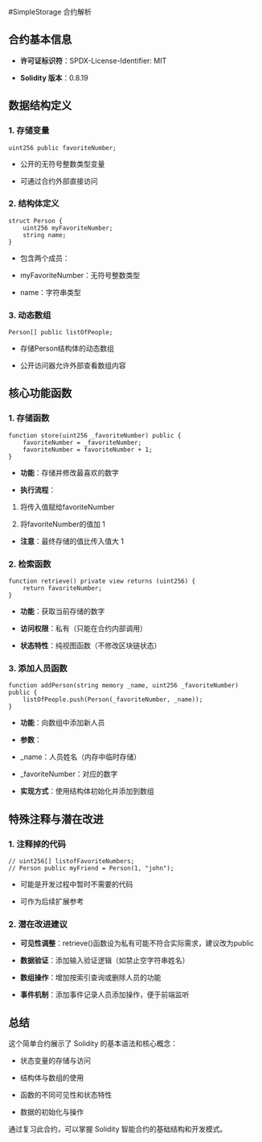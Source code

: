 #SimpleStorage 合约解析

## 合约基本信息

- **许可证标识符**：SPDX-License-Identifier: MIT

- **Solidity 版本**：0.8.19

## 数据结构定义

### 1. 存储变量

```solidity
uint256 public favoriteNumber;
```

- 公开的无符号整数类型变量

- 可通过合约外部直接访问

### 2. 结构体定义

```solidity
struct Person {
    uint256 myFavoriteNumber;
    string name;
}
```

- 包含两个成员：

- myFavoriteNumber：无符号整数类型

- name：字符串类型

### 3. 动态数组

```solidity
Person[] public listOfPeople;
```

- 存储Person结构体的动态数组

- 公开访问器允许外部查看数组内容

## 核心功能函数

### 1. 存储函数

```solidity
function store(uint256 _favoriteNumber) public {
    favoriteNumber = _favoriteNumber;
    favoriteNumber = favoriteNumber + 1;
}
```

- **功能**：存储并修改最喜欢的数字

- **执行流程**：

1. 将传入值赋给favoriteNumber

1. 将favoriteNumber的值加 1

- **注意**：最终存储的值比传入值大 1

### 2. 检索函数

```solidity
function retrieve() private view returns (uint256) {
    return favoriteNumber;
}
```

- **功能**：获取当前存储的数字

- **访问权限**：私有（只能在合约内部调用）

- **状态特性**：纯视图函数（不修改区块链状态）

### 3. 添加人员函数

```solidity
function addPerson(string memory _name, uint256 _favoriteNumber) public {
    listOfPeople.push(Person(_favoriteNumber, _name));
}
```

- **功能**：向数组中添加新人员

- **参数**：

- _name：人员姓名（内存中临时存储）

- _favoriteNumber：对应的数字

- **实现方式**：使用结构体初始化并添加到数组

## 特殊注释与潜在改进

### 1. 注释掉的代码

```solidity
// uint256[] listofFavoriteNumbers;
// Person public myFriend = Person(1, "john");
```

- 可能是开发过程中暂时不需要的代码

- 可作为后续扩展参考

### 2. 潜在改进建议

- **可见性调整**：retrieve()函数设为私有可能不符合实际需求，建议改为public

- **数据验证**：添加输入验证逻辑（如禁止空字符串姓名）

- **数组操作**：增加按索引查询或删除人员的功能

- **事件机制**：添加事件记录人员添加操作，便于前端监听

## 总结

这个简单合约展示了 Solidity 的基本语法和核心概念：

- 状态变量的存储与访问

- 结构体与数组的使用

- 函数的不同可见性和状态特性

- 数据的初始化与操作

通过复习此合约，可以掌握 Solidity 智能合约的基础结构和开发模式。
